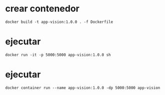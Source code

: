  # crear contenedor

```
docker build -t app-vision:1.0.0 . -f Dockerfile

```



 # ejecutar

```
docker run -it -p 5000:5000 app-vision:1.0.0 sh

```
 # ejecutar

```
docker container run --name app-vision:1.0.0 -dp 5000:5000 app-vision
```

